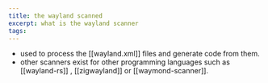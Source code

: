 ```yaml
---
title: the wayland scanned
excerpt: what is the wayland scanner
tags:
---
```

- used to process the [[wayland.xml]] files and generate code from them.
- other scanners exist for other programming languages such as [[wayland-rs]] , [[zigwayland]] or [[waymond-scanner]].